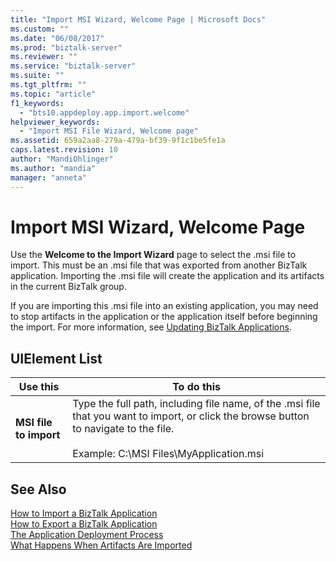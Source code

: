 ```yaml
---
title: "Import MSI Wizard, Welcome Page | Microsoft Docs"
ms.custom: ""
ms.date: "06/08/2017"
ms.prod: "biztalk-server"
ms.reviewer: ""
ms.service: "biztalk-server"
ms.suite: ""
ms.tgt_pltfrm: ""
ms.topic: "article"
f1_keywords: 
  - "bts10.appdeploy.app.import.welcome"
helpviewer_keywords: 
  - "Import MSI File Wizard, Welcome page"
ms.assetid: 659a2aa8-279a-479a-bf39-9f1c1be5fe1a
caps.latest.revision: 10
author: "MandiOhlinger"
ms.author: "mandia"
manager: "anneta"
---
```

# Import MSI Wizard, Welcome Page
Use the **Welcome to the Import Wizard** page to select the .msi file to import. This must be an .msi file that was exported from another BizTalk application. Importing the .msi file will create the application and its artifacts in the current BizTalk group.  
  
 If you are importing this .msi file into an existing application, you may need to stop artifacts in the application or the application itself before beginning the import. For more information, see [Updating BizTalk Applications](../core/updating-biztalk-applications.md).  
  
## UIElement List  
  
|Use this|To do this|  
|--------------|----------------|  
|**MSI file to import**|Type the full path, including file name, of the .msi file that you want to import, or click the browse button to navigate to the file.<br /><br /> Example: C:\MSI Files\MyApplication.msi|  
  
## See Also  
 [How to Import a BizTalk Application](../core/how-to-import-a-biztalk-application.md)   
 [How to Export a BizTalk Application](../core/how-to-export-a-biztalk-application.md)   
 [The Application Deployment Process](../core/the-application-deployment-process.md)   
 [What Happens When Artifacts Are Imported](../core/what-happens-when-artifacts-are-imported.md)